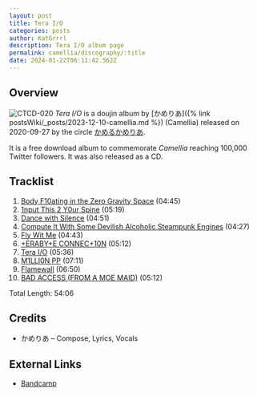 ```yaml
---
layout: post
title: Tera I/O
categories: posts
author: KatGrrrl
description: Tera I/O album page
permalink: camellia/discography/:title
date: 2024-01-22T06:11:42.562Z
---
```


## Overview

![CTCD-020](https://cdn.camellia.wiki/images/camellia/albums/CTCD-020.png)
*Tera I/O* is a doujin album by [かめりあ]({% link postsWiki/_posts/2023-12-10-camellia.md %}) (Camellia) released on 2020-09-27 by the circle [かめるかめりあ](#).

It is a free download album to commemorate *Camellia* reaching 100,000 Twitter followers. It was also released as a CD.

## Tracklist

1. [Body F10ating in the Zero Gravity Space](<https://open.spotify.com/track/6pxR2AUNwlWQf3vAjoff5f?si=c21df28baebc44c7>) (04:45)
2. [1nput This 2 Y0ur Spine](<https://open.spotify.com/track/5QvnkG3CTE15m5KXnq2R8s?si=9406efa5768542bd>) (05:19)
3. [Dance with Silence](<https://open.spotify.com/track/3X7snymG4TzxNT1Ag0JVNR?si=212a6bb40f604983>) (04:51)
4. [Compute It With Some Devilish Alcoholic Steampunk Engines](<https://open.spotify.com/track/0lLNQUXKhQiwppDbr6D5z8?si=807a3b6b408647f6>) (04:27)
5. [Fly Wit Me](<https://open.spotify.com/track/6gqxj5vXFgcdD2ESyi0V2Y?si=6f97355cf4e54aa0>) (04:43)
6. [+ERABY+E CONNEC+10N](<https://open.spotify.com/track/4sjfACDJGLhTWJohCuoXR8?si=25beec01fc4d485d>) (05:12)
7. [Tera I/O](<https://open.spotify.com/track/59PisFwsa4gGWGH60uRNYs?si=347ecf640e264159>) (05:36)
8. [M1LLI0N PP](<https://open.spotify.com/track/3AtQwAbQ9c9KfSFBRah5i8?si=57db9a8b7db44829>) (07:11)
9. [Flamewall](<https://open.spotify.com/track/04Q6BGr8XdDJ7oDZ4iCI9G?si=451ac5c78d824e94>) (06:50)
10. [BAD ACCESS (FROM A MOE MAID)](<https://open.spotify.com/track/6Ml6PAxcqdZJMI3VpGMWn4?si=22db8e74d5c64d4c>) (05:12)

Total Length: 54:06

## Credits

* かめりあ – Compose, Lyrics, Vocals

## External Links

* [Bandcamp](https://cametek.bandcamp.com/album/tera-i-o)

